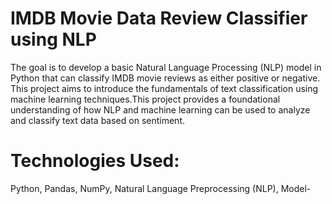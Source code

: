 # IMDB Movie Data Review Classifier using NLP
The goal is to develop a basic Natural Language Processing (NLP) model in Python that can classify IMDB movie reviews as either positive or negative. This project aims to introduce the fundamentals of text classification using machine learning techniques.This project provides a foundational understanding of how NLP and machine learning can be used to analyze and classify text data based on sentiment. 

# Technologies Used:
Python, Pandas, NumPy, Natural Language Preprocessing (NLP), Model- 
